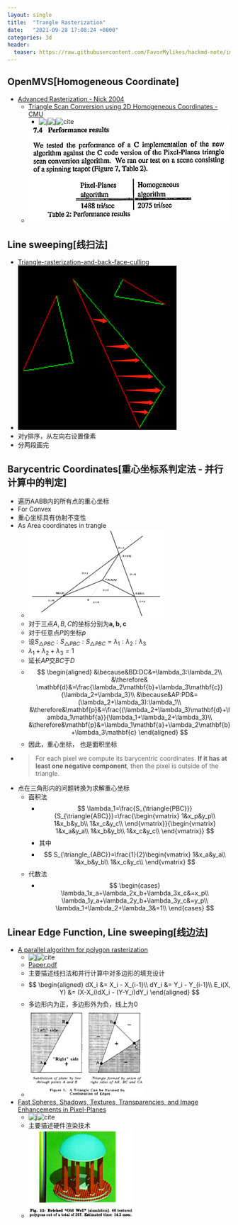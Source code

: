 ```yaml
---
layout: single
title:  "Trangle Rasterization"
date:   "2021-09-28 17:08:24 +0800"
categories: 3d
header:
  teaser: https://raw.githubusercontent.com/FavorMylikes/hackmd-note/img/img20210927162819.png
---
```


## OpenMVS[Homogeneous Coordinate]

- [Advanced Rasterization - Nick 2004](https://forum.beyond3d.com/threads/advanced-rasterization.12507/)
  - [Triangle Scan Conversion using 2D Homogeneous Coordinates - CMU](https://www.cs.cmu.edu/afs/cs/academic/class/15869-f11/www/readings/olano97_homogeneous.pdf)
    - ![j](https://img.shields.io/badge/SIGGRAPH-1997-blue?style=flat-square)![j](https://img.shields.io/badge/EG-1997-blue?style=flat-square)![cite](https://img.shields.io/badge/cite-122-blue?style=flat-square)
  - <img src="https://raw.githubusercontent.com/FavorMylikes/hackmd-note/img/img20210929133013.png" alt="20210929133013"/>

## Line sweeping[线扫法]

- [Triangle-rasterization-and-back-face-culling](https://github.com/ssloy/tinyrenderer/wiki/Lesson-2:-Triangle-rasterization-and-back-face-culling)
- <img src="https://raw.githubusercontent.com/FavorMylikes/hackmd-note/img/img20210928215359.png" alt="20210928215359"/>
- 对y排序，从左向右设置像素
- 分两段画完

## Barycentric Coordinates[重心坐标系判定法 - 并行计算中的判定]

- 遍历AABB内的所有点的重心坐标
- For Convex
- 重心坐标具有仿射不变性
- As Area coordinates in trangle
  - <img src="https://raw.githubusercontent.com/FavorMylikes/hackmd-note/img/img20210928223322.png" alt="20210928223322" height="200px"/>
  - 对于三点$A,B,C$的坐标分别为$\mathbf{a,b,c}$
  - 对于任意点$P$的坐标$p$
  - 设$S_{\triangle{PBC}}:S_{\triangle{PBC}}:S_{\triangle{PBC}}=\lambda_1:\lambda_2:\lambda_3$
  - $\lambda_1+\lambda_2+\lambda_3=1$
  - 延长$AP$交$BC$于$D$
  - $$
        \begin{aligned}
            &\because&BD:DC&=\lambda_3:\lambda_2\\
            &\therefore& \mathbf{d}&=\frac{\lambda_2\mathbf{b}+\lambda_3\mathbf{c}}{\lambda_2+\lambda_3}\\
            &\because&AP:PD&=(\lambda_2+\lambda_3):\lambda_1\\
            &\therefore&\mathbf{p}&=\frac{(\lambda_2+\lambda_3)\mathbf{d}+\lambda_1\mathbf{a}}{\lambda_1+\lambda_2+\lambda_3}\\
            &\therefore&\mathbf{p}&=\lambda_1\mathbf{a}+\lambda_2\mathbf{b}+\lambda_3\mathbf{c}
        \end{aligned}
     $$
  - 因此，重心坐标， 也是面积坐标
- > For each pixel we compute its barycentric coordinates. **If it has at least one negative component**, then the pixel is outside of the triangle.
- 点在三角形内的问题转换为求解重心坐标
  - 面积法
    - $$
        \lambda_1=\frac{S_{\triangle{PBC}}}{S_{\triangle{ABC}}}=\frac{\begin{vmatrix}
            1&x_p&y_p\\
            1&x_b&y_b\\
            1&x_c&y_c\\
        \end{vmatrix}}{\begin{vmatrix}
            1&x_a&y_a\\
            1&x_b&y_b\\
            1&x_c&y_c\\
        \end{vmatrix}}
      $$
    - 其中
    - $$
        S_{\triangle_{ABC}}=\frac{1}{2}\begin{vmatrix}
            1&x_a&y_a\\
            1&x_b&y_b\\
            1&x_c&y_c\\
        \end{vmatrix}
      $$
  - 代数法
    - $$
        \begin{cases}
            \lambda_1x_a+\lambda_2x_b+\lambda_3x_c&=x_p\\
            \lambda_1y_a+\lambda_2y_b+\lambda_3y_c&=y_p\\
            \lambda_1+\lambda_2+\lambda_3&=1\\
        \end{cases}
      $$

## Linear Edge Function, Line sweeping[线边法]

- [A parallel algorithm for polygon rasterization](https://dl.acm.org/doi/abs/10.1145/54852.378457)
  - ![j](https://img.shields.io/badge/SIGGRAPH-1988-blue?style=flat-square)![cite](https://img.shields.io/badge/cite-295-blue?style=flat-square)
  - [Paper.pdf](https://www.cs.drexel.edu/~david/Classes/Papers/comp175-06-pineda.pdf)
  - 主要描述线扫法和并行计算中对多边形的填充设计
  - $$
        \begin{aligned}
            dX_i &= X_i - X_{i-1}\\
            dY_i &= Y_i - Y_{i-1}\\
            E_i(X, Y) &= (X-X_i)dX_i - (Y-Y_i)dY_i
        \end{aligned}
        $$
  - 多边形内为正，多边形外为负，线上为0
  - <img src="https://raw.githubusercontent.com/FavorMylikes/hackmd-note/img/img20210928213747.png" alt="20210928213747" height="200px"/>
- [Fast Spheres, Shadows, Textures, Transparencies, and Image Enhancements in Pixel-Planes](https://dl.acm.org/doi/pdf/10.1145/325334.325205)
  - ![j](https://img.shields.io/badge/SIGGRAPH-1985-blue?style=flat-square)![cite](https://img.shields.io/badge/cite-266-blue?style=flat-square)
  - 主要描述硬件渲染技术
  - <img src="https://raw.githubusercontent.com/FavorMylikes/hackmd-note/img/img20210928212842.png" alt="20210928212842" height="200px"/>
